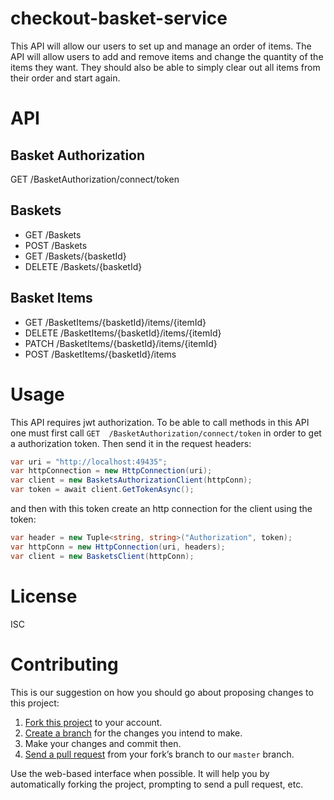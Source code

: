
# checkout-basket-service

This API will allow our users to set up and manage an order of items.
The API will allow users to add and remove items and change the quantity of the items they want.
They should also be able to simply clear out all items from their order and start again.

# API

## Basket Authorization

GET /BasketAuthorization/connect/token

## Baskets
- GET /Baskets
- POST /Baskets
- GET /Baskets/{basketId}
- DELETE /Baskets/{basketId}

## Basket Items
- GET /BasketItems/{basketId}/items/{itemId}
- DELETE /BasketItems/{basketId}/items/{itemId}
- PATCH /BasketItems/{basketId}/items/{itemId}
- POST /BasketItems/{basketId}/items

# Usage

This API requires jwt authorization. To be able to call methods in this API one must first call `GET  /BasketAuthorization/connect/token` in order to get a authorization token. Then send it in the request headers:

```cs
var uri = "http://localhost:49435";
var httpConnection = new HttpConnection(uri);
var client = new BasketsAuthorizationClient(httpConn);
var token = await client.GetTokenAsync();
```

and then with this token create an http connection for the client using the token:

```cs
var header = new Tuple<string, string>("Authorization", token);
var httpConn = new HttpConnection(uri, headers);
var client = new BasketsClient(httpConn);
```

# License
ISC


# Contributing

This is our suggestion on how you should go about proposing changes to this project:

1. [Fork this project][fork] to your account.
2. [Create a branch][branch] for the changes you intend to make.
3. Make your changes and commit then.
4. [Send a pull request][pr] from your fork’s branch to our `master` branch.

Use the web-based interface when possible. It will help you by automatically forking the project, prompting to send a pull request, etc.

[fork]: https://help.github.com/articles/fork-a-repo/
[branch]: https://help.github.com/articles/creating-and-deleting-branches-within-your-repository
[pr]: https://help.github.com/articles/using-pull-requests/
